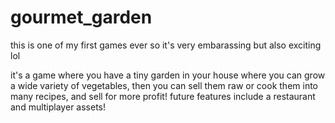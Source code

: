 # gourmet_garden
this is one of my first games ever so it's very embarassing but also exciting lol

it's a game where you have a tiny garden in your house where you can grow a wide variety of vegetables,
then you can sell them raw or cook them into many recipes, and sell for more profit!
future features include a restaurant and multiplayer assets!
